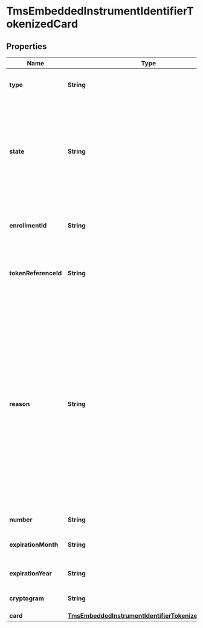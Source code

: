 
# TmsEmbeddedInstrumentIdentifierTokenizedCard

## Properties
Name | Type | Description | Notes
------------ | ------------- | ------------- | -------------
**type** | **String** | The network token card association brand Possible Values: - visa - mastercard - americanexpress  |  [optional]
**state** | **String** | State of the network token or network token provision Possible Values: - ACTIVE : Network token is active. - SUSPENDED : Network token is suspended. This state can change back to ACTIVE. - DELETED : This is a final state for a network token instance. - UNPROVISIONED : A previous network token provision was unsuccessful.  |  [optional]
**enrollmentId** | **String** | Unique Identifier for the enrolled PAN. This Id is provided by the card association when a network token is provisioned successfully.  |  [optional]
**tokenReferenceId** | **String** | Unique Identifier for the network token. This Id is provided by the card association when a network token is provisioned successfully.  |  [optional]
**reason** | **String** | Issuers state for the network token Possible Values: - INVALID_REQUEST : The network token provision request contained invalid data. - CARD_VERIFICATION_FAILED : The network token provision request contained data that could not be verified. - CARD_NOT_ELIGIBLE : Card can currently not be used with issuer for tokenization. - CARD_NOT_ALLOWED : Card can currently not be used with card association for tokenization. - DECLINED : Card can currently not be used with issuer for tokenization. - SERVICE_UNAVAILABLE : The network token service was unavailable or timed out. - SYSTEM_ERROR : An unexpected error occurred with network token service, check configuration.  |  [optional]
**number** | **String** | The token requestors network token  |  [optional]
**expirationMonth** | **String** | Two-digit month in which the network token expires.  Format: &#x60;MM&#x60;.  Possible Values: &#x60;01&#x60; through &#x60;12&#x60;.  |  [optional]
**expirationYear** | **String** | Four-digit year in which the network token expires.  Format: &#x60;YYYY&#x60;.  |  [optional]
**cryptogram** | **String** | Generated value used in conjunction with the network token for making a payment.  |  [optional]
**card** | [**TmsEmbeddedInstrumentIdentifierTokenizedCardCard**](TmsEmbeddedInstrumentIdentifierTokenizedCardCard.md) |  |  [optional]



